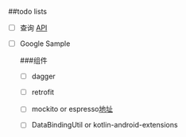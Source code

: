 ##todo lists

- [ ] 查询 [API][queryLink]
- [ ] Google Sample
    
    ###组件
    - [ ] dagger
    - [ ] retrofit
    - [ ] mockito or espresso[地址][espressoLink]
    - [ ] DataBindingUtil or kotlin-android-extensions
    
    

   [queryLink]: <https://github.com/Zane96/GithubQuery.git>
   [espressoLink]: <http://www.jianshu.com/p/a856ea119d11>